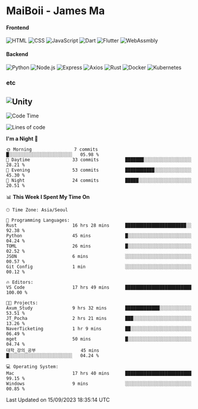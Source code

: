 # MaiBoii - James Ma

#### Frontend
![HTML](https://img.shields.io/badge/-HTML-E34F26?style=flat-square&logo=html5&logoColor=white)
![CSS](https://img.shields.io/badge/-CSS-1572B6?style=flat-square&logo=css3)
![JavaScript](https://img.shields.io/badge/-JavaScript-F7DF1E?style=flat-square&logo=javascript&logoColor=black)
![Dart](https://img.shields.io/badge/-Dart-0175C2?style=flat-square&logo=dart)
![Flutter](https://img.shields.io/badge/-Flutter-02569B?style=flat-square&logo=flutter)
![WebAssmbly](https://img.shields.io/badge/-WebAssembly-654FF0?style=flat-square&logo=webassembly&logoColor=white)


#### Backend
![Python](https://img.shields.io/badge/-Python-3776AB?style=flat-square&logo=python&logoColor=white)
![Node.js](https://img.shields.io/badge/-Node.js-339933?style=flat-square&logo=node.js&logoColor=white)
![Express](https://img.shields.io/badge/-Express-339933?style=flat-square&logo=express&logoColor=white)
![Axios](https://img.shields.io/badge/-Axios-5A29E4?style=flat-square&logo=axios&logoColor=white)
![Rust](https://img.shields.io/badge/-Rust-000000?style=flat-square&logo=rust&logoColor=white)
![Docker](https://img.shields.io/badge/-Docker-2496ED?style=flat-square&logo=docker&logoColor=white)
![Kubernetes](https://img.shields.io/badge/-Kubernetes-326CE5?style=flat-square&logo=kubernetes&logoColor=white)


### etc
![Unity](https://img.shields.io/badge/-Unity-FFFFFF?style=flat-square&logo=unity&logoColor=black)
---
<!--START_SECTION:waka-->
![Code Time](http://img.shields.io/badge/Code%20Time-632%20hrs%2028%20mins-blue)

![Lines of code](https://img.shields.io/badge/From%20Hello%20World%20I%27ve%20Written-49.9%20thousand%20lines%20of%20code-blue)

**I'm a Night 🦉** 

```text
🌞 Morning                7 commits           █░░░░░░░░░░░░░░░░░░░░░░░░   05.98 % 
🌆 Daytime                33 commits          ███████░░░░░░░░░░░░░░░░░░   28.21 % 
🌃 Evening                53 commits          ███████████░░░░░░░░░░░░░░   45.30 % 
🌙 Night                  24 commits          █████░░░░░░░░░░░░░░░░░░░░   20.51 % 
```


📊 **This Week I Spent My Time On** 

```text
🕑︎ Time Zone: Asia/Seoul

💬 Programming Languages: 
Rust                     16 hrs 28 mins      ███████████████████████░░   92.38 % 
Python                   45 mins             █░░░░░░░░░░░░░░░░░░░░░░░░   04.24 % 
TOML                     26 mins             █░░░░░░░░░░░░░░░░░░░░░░░░   02.52 % 
JSON                     6 mins              ░░░░░░░░░░░░░░░░░░░░░░░░░   00.57 % 
Git Config               1 min               ░░░░░░░░░░░░░░░░░░░░░░░░░   00.12 % 

🔥 Editors: 
VS Code                  17 hrs 49 mins      █████████████████████████   100.00 % 

🐱‍💻 Projects: 
Axum_Study               9 hrs 32 mins       █████████████░░░░░░░░░░░░   53.51 % 
JT_Pocha                 2 hrs 21 mins       ███░░░░░░░░░░░░░░░░░░░░░░   13.26 % 
NaverTicketing           1 hr 9 mins         ██░░░░░░░░░░░░░░░░░░░░░░░   06.49 % 
mget                     50 mins             █░░░░░░░░░░░░░░░░░░░░░░░░   04.74 % 
대학_강의_공부                 45 mins             █░░░░░░░░░░░░░░░░░░░░░░░░   04.24 % 

💻 Operating System: 
Mac                      17 hrs 40 mins      █████████████████████████   99.15 % 
Windows                  9 mins              ░░░░░░░░░░░░░░░░░░░░░░░░░   00.85 % 
```


 Last Updated on 15/09/2023 18:35:14 UTC
<!--END_SECTION:waka-->


